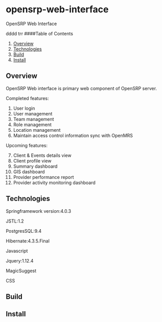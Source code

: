 # opensrp-web-interface
OpenSRP Web Interface

dddd trr
####Table of Contents

1. [Overview](#overview)
2. [Technologies](#technologies)
2. [Build](#build)
3. [Install](#install)


## Overview

OpenSRP Web interface is primary web component of OpenSRP server.

Completed features:
 
1. User login
2. User management
3. Team management
4. Role management
5. Location management
6. Maintain access control information sync with OpenMRS

Upcoming features:

7. Client & Events details view
8. Client profile view
9. Summary dashboard
10. GIS dashboard
11. Provider performance report
12. Provider activity monitoring dashboard

## Technologies

Springframework version:4.0.3

JSTL:1.2

PostgresSQL:9.4

Hibernate:4.3.5.Final

Javascript

Jquery:1.12.4

MagicSuggest

CSS

## Build


## Install

